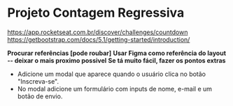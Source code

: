 # Projeto Contagem Regressiva

https://app.rocketseat.com.br/discover/challenges/countdown
https://getbootstrap.com/docs/5.1/getting-started/introduction/

**Procurar referências [pode roubar]**
**Usar Figma como referência do layout -- deixar o mais proximo possivel**
**Se tá muito fácil, fazer os pontos extras**

- Adicione um modal que aparece quando o usuário clica no botão "Inscreva-se".
- No modal adicione um formulário com inputs de nome, e-mail e um botão de envio.